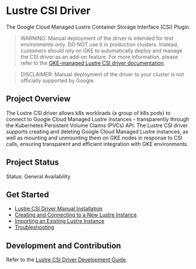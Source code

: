 <!--
Copyright 2025 Google LLC

Licensed under the Apache License, Version 2.0 (the "License");
you may not use this file except in compliance with the License.
You may obtain a copy of the License at

    https://www.apache.org/licenses/LICENSE-2.0

Unless required by applicable law or agreed to in writing, software
distributed under the License is distributed on an "AS IS" BASIS,
WITHOUT WARRANTIES OR CONDITIONS OF ANY KIND, either express or implied.
See the License for the specific language governing permissions and
limitations under the License.
-->

# Lustre CSI Driver

The Google Cloud Managed Lustre Container Storage Interface (CSI) Plugin.

> WARNING: Manual deployment of the driver is intended for test environments only. DO NOT use it in production clusters. Instead, customers should rely on GKE to automatically deploy and manage the CSI driver as an add-on feature. For more information, please refer to the [GKE-managed Lustre CSI driver documentation](https://cloud.google.com/kubernetes-engine/docs/concepts/managed-lustre).

> DISCLAIMER: Manual deployment of the driver to your cluster is not officially supported by Google.

## Project Overview

The Lustre CSI driver allows k8s workloads (a group of k8s pods) to connect to Google Cloud Managed Lustre instances - transparently through the Kubernetes Persistent Volume Claims (PVCs) API. The Lustre CSI driver supports creating and deleting Google Cloud Managed Lustre instances, as well as mounting and unmounting them on GKE nodes in response to CSI calls, ensuring transparent and efficient integration with GKE environments.

## Project Status

Status: General Availability

## Get Started

* [Lustre CSI Driver Manual Installation](./docs/installation.md)
* [Creating and Connecting to a New Lustre Instance](./docs/dynamic-prov-guide.md)
* [Importing an Existing Lustre Instance](./docs/preprov-guide.md)
* [Troubleshooting](./docs/troubleshooting.md)

## Development and Contribution

Refer to the [Lustre CSI Driver Development Guide](./docs/development.md).
